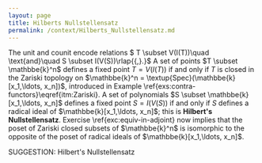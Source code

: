 ```yaml
---
layout: page
title: Hilberts Nullstellensatz
permalink: /context/Hilberts_Nullstellensatz.md
---
```

The unit and counit encode relations $ T \subset V(I(T))\quad \text{and}\quad S \subset I(V(S))\rlap{{\,}.}$  A set of points $T \subset \mathbbe{k}^n$ defines a fixed point $T = V(I(T))$ if and only if $T$ is closed in the Zariski topology on $\mathbbe{k}^n = \textup{Spec}(\mathbbe{k}[x_1,\ldots, x_n])$, introduced in Example \ref{exs:contra-functors}\eqref{itm:Zariski}. A set of polynomials $S \subset \mathbbe{k}[x_1,\ldots, x_n]$ defines a fixed point $S = I(V(S))$ if and only if $S$ defines a radical ideal of $\mathbbe{k}[x_1,\ldots, x_n]$; this is **Hilbert's Nullstellensatz**. Exercise \ref{exc:equiv-in-adjoint} now implies that the poset of Zariski closed subsets of $\mathbbe{k}^n$ is isomorphic to the opposite of the poset of radical ideals of $\mathbbe{k}[x_1,\ldots, x_n]$.


SUGGESTION: Hilbert's Nullstellensatz